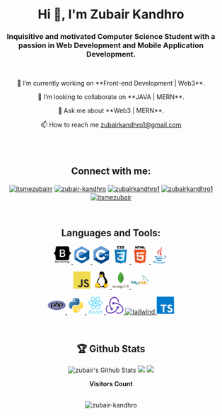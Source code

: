 <h1 align="center">Hi 👋, I'm Zubair Kandhro</h1>

<h3 align="center">Inquisitive and motivated Computer Science Student with a passion in Web Development and Mobile
    Application Development.</h3>
<br />

<p align='center'> 🔭 I’m currently working on **Front-end Development | Web3**. </p>
<p align='center'> 👯 I’m looking to collaborate on **JAVA | MERN**. </p>
<p align='center'> 💬 Ask me about **Web3 | MERN**. </p>
<p align='center'> 📫 How to reach me <a href="mailto:zubairkandhro1@gmail.com">zubairkandhro1@gmail.com</a></p>

<br/>

<br/>

<h2 align="center">Connect with me:</h2>
<p align="center">
    <a href="https://twitter.com/itsmezubairr" target="blank"><img align="center"
            src="https://raw.githubusercontent.com/rahuldkjain/github-profile-readme-generator/master/src/images/icons/Social/twitter.svg"
            alt="itsmezubairr" height="30" width="40" /></a>
    <a href="https://linkedin.com/in/zubair-kandhro" target="blank"><img align="center"
            src="https://raw.githubusercontent.com/rahuldkjain/github-profile-readme-generator/master/src/images/icons/Social/linked-in-alt.svg"
            alt="zubair-kandhro" height="30" width="40" /></a>
    <a href="https://www.hackerrank.com/zubairkandhro1" target="blank"><img align="center"
            src="https://raw.githubusercontent.com/rahuldkjain/github-profile-readme-generator/master/src/images/icons/Social/hackerrank.svg"
            alt="zubairkandhro1" height="30" width="40" /></a>
    <a href="https://www.leetcode.com/zubairkandhro1" target="blank"><img align="center"
            src="https://raw.githubusercontent.com/rahuldkjain/github-profile-readme-generator/master/src/images/icons/Social/leet-code.svg"
            alt="zubairkandhro1" height="30" width="40" /></a>
    <a href="https://discord.gg/itsmezubair" target="blank"><img align="center"
            src="https://raw.githubusercontent.com/rahuldkjain/github-profile-readme-generator/master/src/images/icons/Social/discord.svg"
            alt="itsmezubair" height="30" width="40" /></a>
</p>

<br>

<h2 align="center">Languages and Tools:</h2>
<p align="center">
    <a href="https://getbootstrap.com" target="_blank" rel="noreferrer"> <img
            src="https://raw.githubusercontent.com/devicons/devicon/master/icons/bootstrap/bootstrap-plain-wordmark.svg"
            alt="bootstrap" width="40" height="40" /> </a>
    <a href="https://www.cprogramming.com/" target="_blank"
        rel="noreferrer"> <img src="https://raw.githubusercontent.com/devicons/devicon/master/icons/c/c-original.svg"
            alt="c" width="40" height="40" /> </a>
    <a href="https://www.w3schools.com/cpp/" target="_blank"
        rel="noreferrer"> <img
            src="https://raw.githubusercontent.com/devicons/devicon/master/icons/cplusplus/cplusplus-original.svg"
            alt="cplusplus" width="40" height="40" /></a>
    <a href="https://www.w3schools.com/css/" target="_blank"
        rel="noreferrer"> <img
            src="https://raw.githubusercontent.com/devicons/devicon/master/icons/css3/css3-original-wordmark.svg"
            alt="css3" width="40" height="40" /> </a>
    <a href="https://www.w3.org/html/" target="_blank"
        rel="noreferrer"> <img
            src="https://raw.githubusercontent.com/devicons/devicon/master/icons/html5/html5-original-wordmark.svg"
            alt="html5" width="40" height="40" /> </a>
    <a href="https://www.java.com" target="_blank" rel="noreferrer">
        <img src="https://raw.githubusercontent.com/devicons/devicon/master/icons/java/java-original.svg" alt="java"
            width="40" height="40" /> </a>
</p>
<p align="center">
    <a href="https://developer.mozilla.org/en-US/docs/Web/JavaScript"
        target="_blank" rel="noreferrer"> <img
            src="https://raw.githubusercontent.com/devicons/devicon/master/icons/javascript/javascript-original.svg"
            alt="javascript" width="40" height="40" /></a>
    <a href="https://www.linux.org/" target="_blank"
        rel="noreferrer"> <img
            src="https://raw.githubusercontent.com/devicons/devicon/master/icons/linux/linux-original.svg" alt="linux"
            width="40" height="40" /> </a>
    <a href="https://www.mongodb.com/" target="_blank" rel="noreferrer"> <img
            src="https://raw.githubusercontent.com/devicons/devicon/master/icons/mongodb/mongodb-original-wordmark.svg"
            alt="mongodb" width="40" height="40" /> </a>
    <a href="https://www.mysql.com/" target="_blank"
        rel="noreferrer"> <img
            src="https://raw.githubusercontent.com/devicons/devicon/master/icons/mysql/mysql-original-wordmark.svg"
            alt="mysql" width="40" height="40" /> </a>
</p>
<p align="center">
    <a href="https://www.php.net" target="_blank" rel="noreferrer">
        <img src="https://raw.githubusercontent.com/devicons/devicon/master/icons/php/php-original.svg" alt="php"
            width="40" height="40" /> </a>
    <a href="https://www.python.org" target="_blank" rel="noreferrer"> <img
            src="https://raw.githubusercontent.com/devicons/devicon/master/icons/python/python-original.svg"
            alt="python" width="40" height="40" /> </a>
    <a href="https://reactjs.org/" target="_blank" rel="noreferrer">
        <img src="https://raw.githubusercontent.com/devicons/devicon/master/icons/react/react-original-wordmark.svg"
            alt="react" width="40" height="40" /> </a>
    <a href="https://redux.js.org" target="_blank" rel="noreferrer">
        <img src="https://raw.githubusercontent.com/devicons/devicon/master/icons/redux/redux-original.svg" alt="redux"
            width="40" height="40" /> </a>
    <a href="https://tailwindcss.com/" target="_blank" rel="noreferrer"> <img
            src="https://www.vectorlogo.zone/logos/tailwindcss/tailwindcss-icon.svg" alt="tailwind" width="40"
            height="40" /> </a>
    <a href="https://www.typescriptlang.org/" target="_blank" rel="noreferrer"> <img
            src="https://raw.githubusercontent.com/devicons/devicon/master/icons/typescript/typescript-original.svg"
            alt="typescript" width="40" height="40" /> </a> 
</p>

<br/>
<!-- GITHUB STATS -->

<h2 align="center">🏆 Github Stats</h2>
<p align="center">
    <img src="https://github-readme-stats.vercel.app/api?username=zubair-kandhro&theme=dark&show_icons=true&count_private=true" alt="zubair's Github Stats" width="45%"/>
   <img src="https://github-readme-streak-stats.herokuapp.com?user=zubair-kandhro&theme=dark" width="45%"/>
   <img src="https://github-readme-stats.vercel.app/api/top-langs/?username=zubair-kandhro&layout=compact&theme=dark&langs_count=10" width="40%"/>
   </p>

<!-- PROFILE COUNT -->

<div align = "center"> <b>Visitors Count</b> 
    <br/><br/>
   <p align="center"> <img
           src="https://komarev.com/ghpvc/?username=zubair-kandhro&label=Profile%20views&color=0e75b6&style=flat"
           alt="zubair-kandhro" /> </p>
</div>
